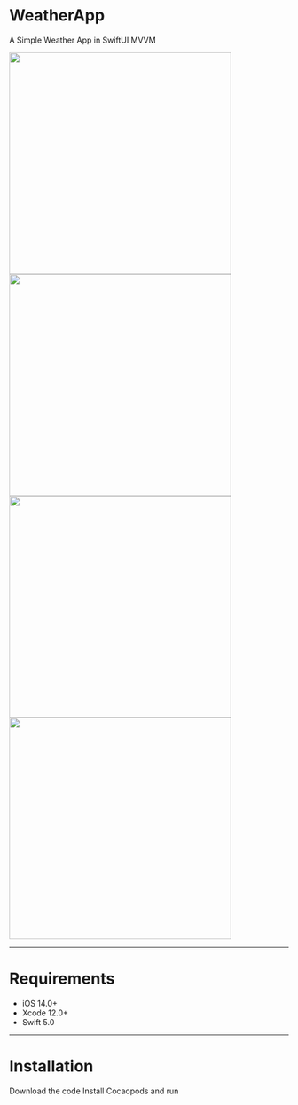 # WeatherApp
A Simple Weather App in SwiftUI MVVM 

<p align="row">
<img src="https://user-images.githubusercontent.com/73575643/140964591-c4382dc4-bd5a-4a91-ad86-2bfaf3b5e5e0.jpg" width="400" >
 <img src="https://user-images.githubusercontent.com/73575643/140964625-e65912bd-4964-439a-8ea0-0c3009ef4726.jpg" width="400" >
 <img src= "https://user-images.githubusercontent.com/73575643/140964646-1e5f0f88-ca66-423b-bfb7-fc7bbd57f99e.jpg" width="400" >
<img src= "https://user-images.githubusercontent.com/73575643/141159915-983d61dd-b325-4ba1-acdd-8aa08d216905.png" width="400" >
</p>

---
# Requirements

- iOS 14.0+
- Xcode 12.0+
- Swift 5.0

---


# Installation
Download the code
Install Cocaopods and run
